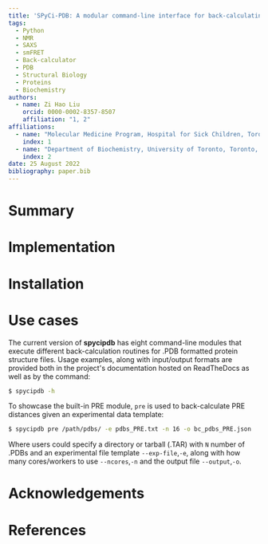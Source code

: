 ```yaml
---
title: 'SPyCi-PDB: A modular command-line interface for back-calculating experimental datatypes of protein structures.'
tags:
  - Python
  - NMR
  - SAXS
  - smFRET
  - Back-calculator
  - PDB
  - Structural Biology
  - Proteins
  - Biochemistry
authors:
  - name: Zi Hao Liu
    orcid: 0000-0002-8357-8507
    affiliation: "1, 2"
affiliations:
  - name: "Molecular Medicine Program, Hospital for Sick Children, Toronto, Ontario M5G 0A4, Canada"
    index: 1
  - name: "Department of Biochemistry, University of Toronto, Toronto, Ontario, M5S 1A8, Canada"
    index: 2
date: 25 August 2022
bibliography: paper.bib
---
```


# Summary


# Implementation


# Installation


# Use cases

The current version of **spycipdb** has eight command-line modules that execute different
back-calculation routines for .PDB formatted protein structure files. Usage examples, along
with input/output formats are provided both in the project's documentation hosted on ReadTheDocs
as well as by the command:

```bash
$ spycipdb -h
```

To showcase the built-in PRE module, `pre` is used to back-calculate PRE distances
given an experimental data template:

```bash
$ spycipdb pre /path/pdbs/ -e pdbs_PRE.txt -n 16 -o bc_pdbs_PRE.json
```

Where users could specify a directory or tarball (.TAR) with `N` number of .PDBs and an experimental file
template `--exp-file`,`-e`, along with how many cores/workers to use `--ncores`,`-n` and the output file
`--output`,`-o`.

# Acknowledgements


# References